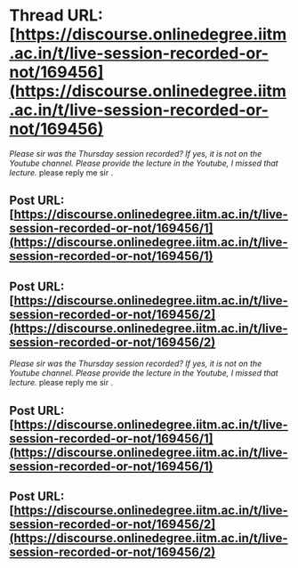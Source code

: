 # Thread URL: [https://discourse.onlinedegree.iitm.ac.in/t/live-session-recorded-or-not/169456](https://discourse.onlinedegree.iitm.ac.in/t/live-session-recorded-or-not/169456)

*Please sir was the Thursday session recorded? If yes, it is not on the Youtube channel. Please provide the lecture in the Youtube, I missed that lecture.* please reply me sir .

Post URL: [https://discourse.onlinedegree.iitm.ac.in/t/live-session-recorded-or-not/169456/1](https://discourse.onlinedegree.iitm.ac.in/t/live-session-recorded-or-not/169456/1)
---


Post URL: [https://discourse.onlinedegree.iitm.ac.in/t/live-session-recorded-or-not/169456/2](https://discourse.onlinedegree.iitm.ac.in/t/live-session-recorded-or-not/169456/2)
---
*Please sir was the Thursday session recorded? If yes, it is not on the Youtube channel. Please provide the lecture in the Youtube, I missed that lecture.* please reply me sir .

Post URL: [https://discourse.onlinedegree.iitm.ac.in/t/live-session-recorded-or-not/169456/1](https://discourse.onlinedegree.iitm.ac.in/t/live-session-recorded-or-not/169456/1)
---


Post URL: [https://discourse.onlinedegree.iitm.ac.in/t/live-session-recorded-or-not/169456/2](https://discourse.onlinedegree.iitm.ac.in/t/live-session-recorded-or-not/169456/2)
---
